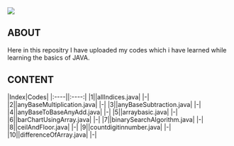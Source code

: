 <img src = "https://i1.wp.com/softwareengineeringdaily.com/wp-content/uploads/2020/01/Java-Debugging-Tips-881x441.jpg?resize=730%2C389&ssl=1">

## ABOUT
Here in this repositry I have uploaded my codes which i have learned while learning the basics of JAVA.

## CONTENT

|Index|Codes|
|:----||:----:|
|1||allIndices.java|
|-|
|2||anyBaseMultiplication.java|
|-|
|3||anyBaseSubtraction.java|
|-|
|4||anyBaseToBaseAnyAdd.java|
|-|
|5||arraybasic.java|
|-|
|6||barChartUsingArray.java|
|-|
|7||binarySearchAlgorithm.java|
|-|
|8||ceilAndFloor.java|
|-|
|9||countdigitinnumber.java|
|-|
|10||differenceOfArray.java|
|-|


